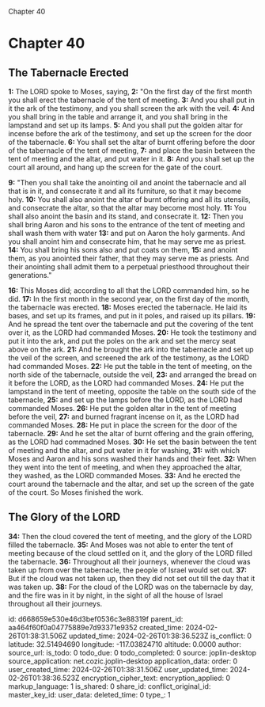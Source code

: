 Chapter 40

# Chapter 40

## The Tabernacle Erected

**1:** The LORD spoke to Moses, saying,
**2:** "On the first day of the first month you shall erect the tabernacle of the tent of meeting.
**3:** And you shall put in it the ark of the testimony, and you shall screen the ark with the veil.
**4:** And you shall bring in the table and arrange it, and you shall bring in the lampstand and set up its lamps.
**5:** And you shall put the golden altar for incense before the ark of the testimony, and set up the screen for the door of the tabernacle.
**6:** You shall set the altar of burnt offering before the door of the tabernacle of the tent of meeting,
**7:** and place the basin between the tent of meeting and the altar, and put water in it.
**8:** And you shall set up the court all around, and hang up the screen for the gate of the court.

**9:** "Then you shall take the anointing oil and anoint the tabernacle and all that is in it, and consecrate it and all its furniture, so that it may become holy.
**10:** You shall also anoint the altar of burnt offering and all its utensils, and consecrate the altar, so that the altar may become most holy.
**11:** You shall also anoint the basin and its stand, and consecrate it.
**12:** Then you shall bring Aaron and his sons to the entrance of the tent of meeting and shall wash them with water
**13:** and put on Aaron the holy garments. And you shall anoint him and consecrate him, that he may serve me as priest.
**14:** You shall bring his sons also and put coats on them,
**15:** and anoint them, as you anointed their father, that they may serve me as priests. And their anointing shall admit them to a perpetual priesthood throughout their generations."

**16:** This Moses did; according to all that the LORD commanded him, so he did.
**17:** In the first month in the second year, on the first day of the month, the tabernacle was erected.
**18:** Moses erected the tabernacle. He laid its bases, and set up its frames, and put in it poles, and raised up its pillars.
**19:** And he spread the tent over the tabernacle and put the covering of the tent over it, as the LORD had commanded Moses.
**20:** He took the testimony and put it into the ark, and put the poles on the ark and set the mercy seat above on the ark.
**21:** And he brought the ark into the tabernacle and set up the veil of the screen, and screened the ark of the testimony, as the LORD had commanded Moses.
**22:** He put the table in the tent of meeting, on the north side of the tabernacle, outside the veil,
**23:** and arranged the bread on it before the LORD, as the LORD had commanded Moses.
**24:** He put the lampstand in the tent of meeting, opposite the table on the south side of the tabernacle,
**25:** and set up the lamps before the LORD, as the LORD had commanded Moses.
**26:** He put the golden altar in the tent of meeting before the veil,
**27:** and burned fragrant incense on it, as the LORD had commanded Moses.
**28:** He put in place the screen for the door of the tabernacle.
**29:** And he set the altar of burnt offering and the grain offering, as the LORD had commadned Moses.
**30:** He set the basin between the tent of meeting and the altar, and put water in it for washing,
**31:** with which Moses and Aaron and his sons washed their hands and their feet.
**32:** When they went into the tent of meeting, and when they approached the altar, they washed, as the LORD commanded Moses.
**33:** And he erected the court around the tabernacle and the altar, and set up the screen of the gate of the court. So Moses finished the work.

## The Glory of the LORD

**34:** Then the cloud covered the tent of meeting, and the glory of the LORD filled the tabernacle.
**35:** And Moses was not able to enter the tent of meeting because of the cloud settled on it, and the glory of the LORD filled the tabernacle.
**36:** Throughout all their journeys, whenever the cloud was taken up from over the tabernacle, the people of Israel would set out.
**37:** But if the cloud was not taken up, then they did not set out till the day that it was taken up.
**38:** For the cloud of the LORD was on the tabernacle by day, and the fire was in it by night, in the sight of all the house of Israel throughout all their journeys.


id: d668659e530e46d3bef0536c3e88319f
parent_id: aa464f60f0a04775889e7d93371e9352
created_time: 2024-02-26T01:38:31.506Z
updated_time: 2024-02-26T01:38:36.523Z
is_conflict: 0
latitude: 32.51494690
longitude: -117.03824710
altitude: 0.0000
author: 
source_url: 
is_todo: 0
todo_due: 0
todo_completed: 0
source: joplin-desktop
source_application: net.cozic.joplin-desktop
application_data: 
order: 0
user_created_time: 2024-02-26T01:38:31.506Z
user_updated_time: 2024-02-26T01:38:36.523Z
encryption_cipher_text: 
encryption_applied: 0
markup_language: 1
is_shared: 0
share_id: 
conflict_original_id: 
master_key_id: 
user_data: 
deleted_time: 0
type_: 1